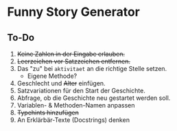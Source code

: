 # Funny Story Generator

## To-Do

1. ~~Keine Zahlen in der Eingabe erlauben.~~
2. ~~Leerzeichen vor Satzzeichen entfernen.~~
3. Das "zu" bei `aktivitaet` an die richtige Stelle setzen.
   - Eigene Methode?
4. Geschlecht und ~~Alter~~ einfügen.
5. Satzvariationen für den Start der Geschichte.
6. Abfrage, ob die Geschichte neu gestartet werden soll.
7. Variablen- & Methoden-Namen anpassen
8. ~~Typehints hinzufügen~~
9. An Erklärbär-Texte (Docstrings) denken  

